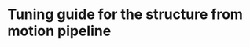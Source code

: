 Tuning guide for the structure from motion pipeline
===================================================
